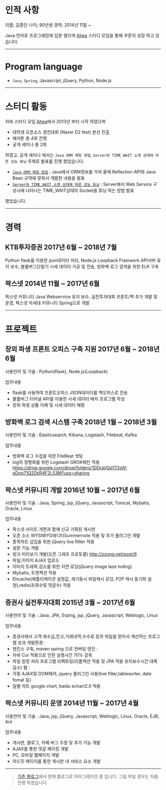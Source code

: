 # 인적 사항

이름; 김종인
나이; 90년생
경력; 2014년 11월 ~

Java 언어로 프로그래밍에 입문 했으며 [Ahea](http://ahea.wordpress.com) 스터디 모임을 통해 꾸준히 성장 하고 있습니다.

---

# Program language
* `Java`, `Spring`, Javascript, jQuery, Python, Node.js

---
# 스터디 활동
자바 스터디 모임 [Ahea](http://ahea.wordpress.com)에서 2013년 부터 시작 하였으며

* 대학생 오픈소스 경진대회 (Naver D2 fest) 본선 진출
* 해커톤 총 4회 진행
* 공개 세미나 총 2회

하였고, 공개 세미나 에서는 `Java ORM 매핑 방법`, `Server와 TIME_WAIT 소켓 상태에 따른 성능 튜닝` 주제로 발표를 진행 했었습니다.

* [`Java ORM 매핑 방법`](https://docs.google.com/presentation/d/101RRjxx5Zh4Z23ap4_ZX_WyIe89UNuOvCSuKb7cIsXE/edit?usp=sharing) : Java에서 ORM정보를 가져 올때 Reflection API와 Java Bean 규약에 맞춰서 개발한 내용을 발표
* [`Server와 TIME_WAIT 소켓 상태에 따른 성능 튜닝`](https://docs.google.com/presentation/d/1KTl5abLuOZ0uWNAKlmyiQpIIRD-37utcNjVwGU-HtMw/edit?usp=sharing) : Server에서 Web Service 구성시에 나타나는 TIME_WAIT상태의 Socket을 튜닝 하는 방법 발표

했었습니다.

---

# 경력

## KTB투자증권 2017년 6월 ~ 2018년 7월
Python flask를 이용한 json데이터 처리, Node.js Loopback Framwork API서버 유지 보수, 블룸버그단말기 시세 데이터 가공 및 전송, 방화벽 로그 검색을 위한 ELK 구축

## 팍스넷 2014년 11월 ~ 2017년 6월
팍스넷 커뮤니티 Java Webservice 유지 보수, 실전투자대회 프론트/백 추가 개발 및 운영, 팍스넷 차세대 커뮤니티 Spring으로 개발

---

# 프로젝트

## 장외 파생 프론트 오피스 구축 지원 2017년 6월 ~ 2018년 6월
사용언어 및 기술 : Python(flask), Node.js(Loopback)

업무내용

* flask를 사용하여 프론트오피스 JSON데이터를 백오피스로 전송
* 블룸버그 터미널 API를 이용한 시세 데이터 배치 프로그램 작성
* 장외 파생 상품 이해 및 시세 데이터 매핑


## 방화벽 로그 검색 시스템 구축 2018년 1월 ~ 2018년 3월
사용언어 및 기술 : Elasticsearch, Kibana, Logstash, Filebeat, Kafka

업무내용

* 방화벽 로그 수집을 위한 FileBeat 셋팅
* log의 정형화를 위한 Logstash GROK패턴 적용
https://drive.google.com/drive/folders/1DDraVQd173sW-pDpg71Q2DtiR4F2L53M?usp=sharing


## 팍스넷 커뮤니티 개발 2016년 10월 ~ 2017년 6월
사용언어 및 기술 : Java, Spring, jsp, jQuery, Javascript, Tomcat, Mybatis, Oracle, Linux

업무내용

* 팍스넷 사이트 개편과 함께 신규 기획된 게시판
* 오픈 소스 WYSIWYG에디터Summernote 적용 및 추가 플러그인 개발
* 종목차트 삽입을 위한 jQuery live fillter 적용
* 설문 기능 개발
* 링크 미리보기 개발(오픈 그래프 프로토콜) http://zzong.net/post/6
* 파일,이미지 AJAX 업로드
* 이미지 트레픽 감소를 위한 지연 로딩(jQuery image laze loding)
* Mybatis, 트렌젝션 적용
* Ehcache(애플리케이션 설정값, 재기동시 파일캐시 로딩, P2P 캐시 동기화 설정),redis(조회수및 댓글수) 적용


## 증권사 실전투자대회 2015년 3월 ~ 2017년 6월
사용언어 및 기술 : Java, JPA, Srping, jsp, jQuery, Javascript, Weblogic, Linux

업무내용

* 증권사에서 고객 예수금,잔고,거래내역,수수료 등의 파일을 받아서 계산하는 프로그램
성과
개발환경 :
* 젠킨스 구축, maven spring 으로 컨버팅
엔진 :
* 자바 Cur 적용으로 인한 실행시간 70% 감축
* 파일 원장 처리 프로그램 리펙토링(리플렉션 적용 및 JPA 적용 유지보수시간 대폭 감소)
웹 :
* 각종 AJAX및 DOM제어, jquery 플러그인 사용(live filter,tablesorter, date fomat 등)
* 일별 차트 google chart, baidu echart2.0 적용


## 팍스넷 커뮤니티 운영 2014년 11월 ~ 2017년 4월
사용언어 및 기술 : Java, jsp, jQuery, Javascript, Weblogic, Linux, Oracle, EJB, Ant

업무내용

* 게시판, 블로그, 카페 버그 수정 및 추가 기능 개발
* AJAX를 통한 댓글 페이징 개발
* PC, 모바일 웹페이지 개발
* 어드민 페이지를 통한 게시판 내 서비스 요소 개발

---

> [기존 블로그](http://zzong.net)에서 현재 블로그로 마이그레이션 중 입니다. 그림 파일 경우는 차츰 진행 하겠습니다.